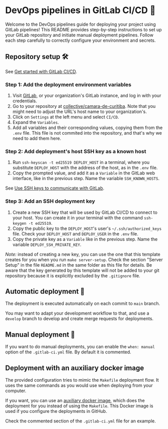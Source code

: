 # DevOps pipelines in GitLab CI/CD 🚀

Welcome to the DevOps pipelines guide for deploying your project using GitLab pipelines!
This README provides step-by-step instructions to set up your GitLab repository and initiate manual deployment pipelines.
Follow each step carefully to correctly configure your environment and secrets.

## Repository setup 🛠️

See [Get started with GitLab CI/CD](https://docs.gitlab.com/ee/ci/).

### Step 1: Add the deployment environment variables

1.  Visit [GitLab](https://gitlab.com/), or your organization's GitLab instance, and log in with your credentials.
2.  Go to your repository at [collective/camara-de-curitiba](https://gitlab.com/collective/camara-de-curitiba).
    Note that you might need to adjust the URL's host name to your organization's.
3.  Click on `Settings` at the left menu and select `CI/CD`.
4.  Expand the `Variables`.
5.  Add all variables and their corresponding values, copying them from the `.env` file.
    This file is not commited into the repository, and that's why we need to add them here.

### Step 2: Add deployment's host SSH key as a known host

1.  Run `ssh-keyscan -t ed25519 DEPLOY_HOST` in a terminal, where you substitute `DEPLOY_HOST` with the address of the host, as in the `.env` file.
2.  Copy the prompted value, and add it as a `Variable` in the GitLab web interface, like in the previous step.
    Name the variable `SSH_KNOWN_HOSTS`.

See [Use SSH keys to communicate with GitLab](https://docs.gitlab.com/ee/user/ssh.html).

### Step 3: Add an SSH deployment key

1.  Create a new SSH key that will be used by GitLab CI/CD to connect to your host.
    You can create it in your terminal with the command `ssh-keygen -t ed25519`.
2.  Copy the public key to the `DEPLOY_HOST`'s user's `~/.ssh/authorized_keys` file.
    Check your `DEPLOY_HOST` and `DEPLOY_USER` in the `.env` file.
3.  Copy the private key as a `Variable` like in the previous step.
    Name the variable `DEPLOY_SSH_PRIVATE_KEY`.

*Note:* instead of creating a new key, you can use the one that this template creates for you when you run `make server-setup`.
Check the section "Server Setup" in the file `README.md` in the same folder as this file for details.
Be aware that the key generated by this template will not be added to your git repository because it is explicitly excluded by the `.gitignore` file.

## Automatic deployment 🚀

The deployment is executed automatically on each commit to `main` branch.

You may want to adapt your development workflow to that, and use a `develop` branch to develop and create merge requests for deployments.

## Manual deployment 🚀

If you want to do manual deployments, you can enable the `when: manual` option of the `.gitlab-ci.yml` file.
By default it is commented.

## Deployment with an auxiliary docker image

The provided configuration tries to mimic the `Makefile` deployment flow.
It uses the same commands as you would use when deploying from your computer.

If you want, you can use an [auxiliary docker image](https://github.com/kitconcept/docker-stack-deploy/), which does the deployment for you instead of using the `Makefile`.
This Docker image is used if you configure the deployments in GitHub.

Check the commented section of the `.gitlab-ci.yml` file for an example.
